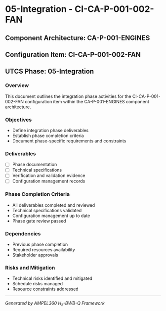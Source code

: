 # 05-Integration - CI-CA-P-001-002-FAN

## Component Architecture: CA-P-001-ENGINES
## Configuration Item: CI-CA-P-001-002-FAN
## UTCS Phase: 05-Integration

### Overview
This document outlines the integration phase activities for the CI-CA-P-001-002-FAN configuration item within the CA-P-001-ENGINES component architecture.

### Objectives
- Define integration phase deliverables
- Establish phase completion criteria
- Document phase-specific requirements and constraints

### Deliverables
- [ ] Phase documentation
- [ ] Technical specifications
- [ ] Verification and validation evidence
- [ ] Configuration management records

### Phase Completion Criteria
- All deliverables completed and reviewed
- Technical specifications validated
- Configuration management up to date
- Phase gate review passed

### Dependencies
- Previous phase completion
- Required resources availability
- Stakeholder approvals

### Risks and Mitigation
- Technical risks identified and mitigated
- Schedule risks managed
- Resource constraints addressed

---
*Generated by AMPEL360 H₂-BWB-Q Framework*
